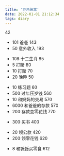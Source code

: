 ```yaml
---
title: '豆角账本'
date: 2022-01-01 21:12:34
tags: diary
---
```


  42
+ 101 爸爸  143
+ 50 意外收入 193
- 108 十二生肖 85
- 5 打赌 80
- 10 打赌 70
- 20 晚睡 50
+ 10 练习题 60
+ 500 过年压岁钱 560
+ 10 和妈妈的交易 570
+ 6000 和爸爸的存款 570
+ 200 存款变零花钱 770
- 300 买书 400
+ 20 领公款 420
+ 200 领零花钱 620
- 8 和铄铄买零食 612
